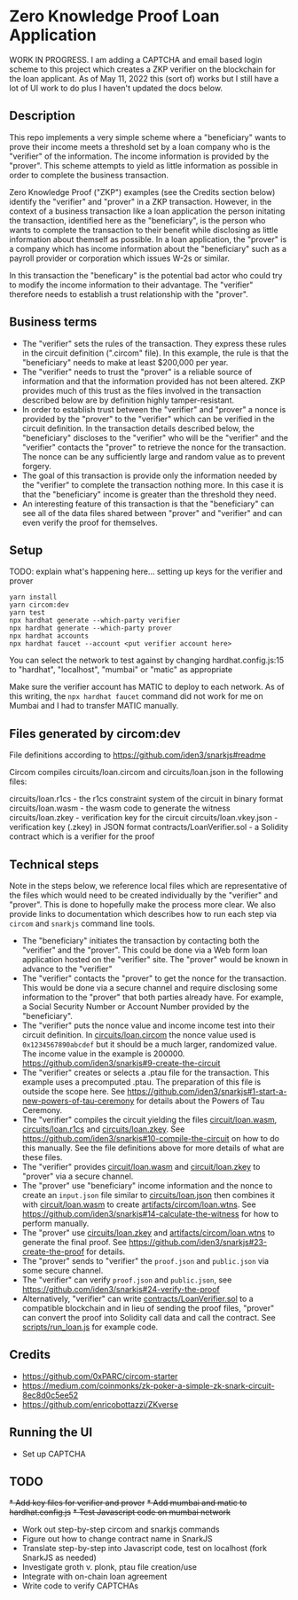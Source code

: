 # Zero Knowledge Proof Loan Application

WORK IN PROGRESS. I am adding a CAPTCHA and email based login scheme to this project which creates a ZKP verifier on the blockchain for the loan applicant. As of May 11, 2022 this (sort of) works but I still have a lot of UI work to do plus I haven't updated the docs below.

## Description

This repo implements a very simple scheme where a "beneficiary" wants to prove their income meets a threshold set by a loan company who is the "verifier" of the information. The income information is provided by the "prover". This scheme attempts to yield as little information as possible in order to complete the business transaction.

Zero Knowledge Proof ("ZKP") examples (see the Credits section below) identify the "verifier" and "prover" in a ZKP transaction. However, in the context of a business transaction like a loan application the person initating the transaction, identified here as the "beneficiary", is the person who wants to complete the transaction to their benefit while disclosing as little information about themself as possible. In a loan application, the "prover" is a company which has income information about the "beneficiary" such as a payroll provider or corporation which issues W-2s or similar.

In this transaction the "beneficary" is the potential bad actor who could try to modify the income information to their advantage. The "verifier" therefore needs to establish a trust relationship with the "prover".

## Business terms

* The "verifier" sets the rules of the transaction. They express these rules in the circuit definition (".circom" file). In this example, the rule is that the "beneficiary" needs to make at least $200,000 per year.
* The "verifier" needs to trust the "prover" is a reliable source of information and that the information provided has not been altered. ZKP provides much of this trust as the files involved in the transaction described below are by definition highly tamper-resistant.
* In order to establish trust between the "verifier" and "prover" a nonce is provided by the "prover" to the "verifier" which can be verified in the circuit definition. In the transaction details described below, the "beneficiary" discloses to the "verifier" who will be the "verifier" and the "verifier" contacts the "prover" to retrieve the nonce for the transaction. The nonce can be any sufficiently large and random value as to prevent forgery.
* The goal of this transaction is provide only the information needed by the "verifier" to complete the transaction nothing more. In this case it is that the "beneficiary" income is greater than the threshold they need.
* An interesting feature of this transaction is that the "beneficiary" can see all of the data files shared between "prover" and "verifier" and can even verify the proof for themselves.

## Setup

TODO: explain what's happening here... setting up keys for the verifier and prover

```
yarn install
yarn circom:dev
yarn test
npx hardhat generate --which-party verifier
npx hardhat generate --which-party prover
npx hardhat accounts
npx hardhat faucet --account <put verifier account here>
```

You can select the network to test against by changing hardhat.config.js:15 to "hardhat", "localhost", "mumbai" or "matic" as appropriate

Make sure the verifier account has MATIC to deploy to each network. As of this writing, the `npx hardhat faucet` command did not work for me on Mumbai and I had to transfer MATIC manually.

## Files generated by circom:dev

File definitions according to https://github.com/iden3/snarkjs#readme

Circom compiles circuits/loan.circom and circuits/loan.json in the following files:

circuits/loan.r1cs - the r1cs constraint system of the circuit in binary format
circuits/loan.wasm - the wasm code to generate the witness
circuits/loan.zkey - verification key for the circuit
circuits/loan.vkey.json - verification key (.zkey) in JSON format
contracts/LoanVerifier.sol - a Solidity contract which is a verifier for the proof

## Technical steps

Note in the steps below, we reference local files which are representative of the files which would need to be created individually by the "verifier" and "prover". This is done to hopefully make the process more clear. We also provide links to documentation which describes how to run each step via `circom` and `snarkjs` command line tools.

* The "beneficiary" initiates the transaction by contacting both the "verifier" and the "prover". This could be done via a Web form loan application hosted on the "verifier" site. The "prover" would be known in advance to the "verifier"
* The "verifier" contacts the "prover" to get the nonce for the transaction. This would be done via a secure channel and require disclosing some information to the "prover" that both parties already have. For example, a Social Security Number or Account Number provided by the "beneficiary".
* The "verifier" puts the nonce value and income income test into their circuit definition. In [circuits/loan.circom](circuits/loan.circom) the nonce value used is `0x1234567890abcdef` but it should be a much larger, randomized value. The income value in the example is 200000. <https://github.com/iden3/snarkjs#9-create-the-circuit>
* The "verifier" creates or selects a .ptau file for the transaction. This example uses a precomputed .ptau. The preparation of this file is outside the scope here. See <https://github.com/iden3/snarkjs#1-start-a-new-powers-of-tau-ceremony> for details about the Powers of Tau Ceremony.
* The "verifier" compiles the circuit yielding the files [circuit/loan.wasm](circuit/loan.wasm), [circuits/loan.r1cs](circuits/loan.r1cs) and [circuits/loan.zkey](circuits/loan.zkey). See <https://github.com/iden3/snarkjs#10-compile-the-circuit> on how to do this manually. See the file definitions above for more details of what are these files.
* The "verifier" provides [circuit/loan.wasm](circuit/loan.wasm) and [circuit/loan.zkey](circuit/loan.zkey) to "prover" via a secure channel.
* The "prover" use "beneficiary" income information and the nonce to create an `input.json` file similar to [circuits/loan.json](circuits/loan.json) then combines it with [circuit/loan.wasm](circuit/loan.wasm) to create [artifacts/circom/loan.wtns](artifacts/circom/loan.wtns). See <https://github.com/iden3/snarkjs#14-calculate-the-witness> for how to perform manually.
* The "prover" use [circuits/loan.zkey](circuits/loan.zkey) and [artifacts/circom/loan.wtns](artifacts/circom/loan.wtns) to generate the final proof. See <https://github.com/iden3/snarkjs#23-create-the-proof> for details.
* The "prover" sends to "verifier" the `proof.json` and `public.json` via some secure channel.
* The "verifier" can verify `proof.json` and `public.json`, see <https://github.com/iden3/snarkjs#24-verify-the-proof>
* Alternatively, "verifier" can write [contracts/LoanVerifier.sol](contracts/LoanVerifier.sol) to a compatible blockchain and in lieu of sending the proof files, "prover" can convert the proof into Solidity call data and call the contract. See [scripts/run_loan.js](scripts/run_loan.js) for example code.

## Credits

* https://github.com/0xPARC/circom-starter
* https://medium.com/coinmonks/zk-poker-a-simple-zk-snark-circuit-8ec8d0c5ee52
* https://github.com/enricobottazzi/ZKverse

## Running the UI

* Set up CAPTCHA

## TODO

~~* Add key files for verifier and prover~~
~~* Add mumbai and matic to hardhat.config.js~~
~~* Test Javascript code on mumbai network~~
* Work out step-by-step circom and snarkjs commands
* Figure out how to change contract name in SnarkJS
* Translate step-by-step into Javascript code, test on localhost (fork SnarkJS as needed)
* Investigate groth v. plonk, ptau file creation/use
* Integrate with on-chain loan agreement
* Write code to verify CAPTCHAs